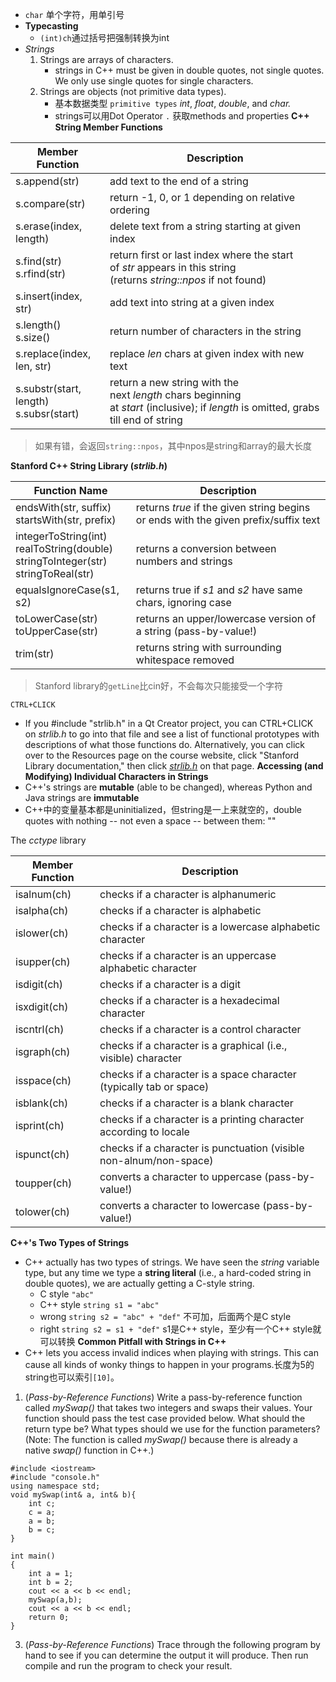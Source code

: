 - `char` 单个字符，用单引号
- **Typecasting**
	- `(int)ch`通过括号把强制转换为int
- _Strings_
	1. Strings are arrays of characters.
		- strings in C++ must be given in double quotes, not single quotes. We only use single quotes for single characters.
	2. Strings are objects (not primitive data types).
		- 基本数据类型 `primitive types` _int_, _float_, _double_, and _char._
		- strings可以用Dot Operator `.` 获取methods and properties
**C++ String Member Functions**

| Member Function                             | Description                                                                                                                         |
| ------------------------------------------- | ----------------------------------------------------------------------------------------------------------------------------------- |
| s.append(str)                               | add text to the end of a string                                                                                                     |
| s.compare(str)                              | return -1, 0, or 1 depending on relative ordering                                                                                   |
| s.erase(index, length)                      | delete text from a string starting at given index                                                                                   |
| s.find(str)  <br>s.rfind(str)               | return first or last index where the start of _str_ appears in this string (returns _string::npos_ if not found)                    |
| s.insert(index, str)                        | add text into string at a given index                                                                                               |
| s.length()  <br>s.size()                    | return number of characters in the string                                                                                           |
| s.replace(index, len, str)                  | replace _len_ chars at given index with new text                                                                                    |
| s.substr(start, length)  <br>s.subsr(start) | return a new string with the next _length_ chars beginning at _start_ (inclusive); if _length_ is omitted, grabs till end of string |
> 如果有错，会返回`string::npos`，其中npos是string和array的最大长度

**Stanford C++ String Library (_strlib.h_)**

| Function Name                                                                                   | Description                                                                         |
| ----------------------------------------------------------------------------------------------- | ----------------------------------------------------------------------------------- |
| endsWith(str, suffix)  <br>startsWith(str, prefix)                                              | returns _true_ if the given string begins or ends with the given prefix/suffix text |
| integerToString(int)  <br>realToString(double)  <br>stringToInteger(str)  <br>stringToReal(str) | returns a conversion between numbers and strings                                    |
| equalsIgnoreCase(s1, s2)                                                                        | returns true if _s1_ and _s2_ have same chars, ignoring case                        |
| toLowerCase(str)  <br>toUpperCase(str)                                                          | returns an upper/lowercase version of a string (pass-by-value!)                     |
| trim(str)                                                                                       | returns string with surrounding whitespace removed                                  |
> Stanford library的`getLine`比cin好，不会每次只能接受一个字符

`CTRL+CLICK`
- If you #include "strlib.h" in a Qt Creator project, you can CTRL+CLICK on _strlib.h_ to go into that file and see a list of functional prototypes with descriptions of what those functions do. Alternatively, you can click over to the Resources page on the course website, click "Stanford Library documentation," then click [_strlib.h_](https://web.stanford.edu/dept/cs_edu/resources/cslib_docs/strlib.html) on that page.
**Accessing (and Modifying) Individual Characters in Strings**
- C++'s strings are **mutable** (able to be changed), whereas Python and Java strings are **immutable**
- C++中的变量基本都是uninitialized，但string是一上来就空的，double quotes with nothing -- not even a space -- between them: ""

The _cctype_ library

| Member Function | Description |
| ---- | ---- |
| isalnum(ch) | checks if a character is alphanumeric |
| isalpha(ch) | checks if a character is alphabetic |
| islower(ch) | checks if a character is a lowercase alphabetic character |
| isupper(ch) | checks if a character is an uppercase alphabetic character |
| isdigit(ch) | checks if a character is a digit |
| isxdigit(ch) | checks if a character is a hexadecimal character |
| iscntrl(ch) | checks if a character is a control character |
| isgraph(ch) | checks if a character is a graphical (i.e., visible) character |
| isspace(ch) | checks if a character is a space character (typically tab or space) |
| isblank(ch) | checks if a character is a blank character |
| isprint(ch) | checks if a character is a printing character according to locale |
| ispunct(ch) | checks if a character is punctuation (visible non-alnum/non-space) |
| toupper(ch) | converts a character to uppercase (pass-by-value!) |
| tolower(ch) | converts a character to lowercase (pass-by-value!) |
**C++'s Two Types of Strings**
- C++ actually has two types of strings. We have seen the _string_ variable type, but any time we type a **string literal** (i.e., a hard-coded string in double quotes), we are actually getting a C-style string.
	- C style `"abc"`
	- C++ style `string s1 = "abc"`
	- wrong `string s2 = "abc" + "def"` 不可加，后面两个是C style
	- right `string s2 = s1 + "def"` s1是C++ style，至少有一个C++ style就可以转换
**Common Pitfall with Strings in C++**
- C++ lets you access invalid indices when playing with strings. This can cause all kinds of wonky things to happen in your programs.长度为5的string也可以索引`[10]`。

1. (_Pass-by-Reference Functions_) Write a pass-by-reference function called _mySwap()_ that takes two integers and swaps their values. Your function should pass the test case provided below. What should the return type be? What types should we use for the function parameters? (Note: The function is called _mySwap()_ because there is already a native _swap()_ function in C++.)
```
#include <iostream>
#include "console.h"
using namespace std;
void mySwap(int& a, int& b){
    int c;
    c = a;
    a = b;
    b = c;
}

int main()
{
    int a = 1;
    int b = 2;
    cout << a << b << endl;
    mySwap(a,b);
    cout << a << b << endl;
    return 0;
}
```

3. (_Pass-by-Reference Functions_) Trace through the following program by hand to see if you can determine the output it will produce. Then run compile and run the program to check your result.